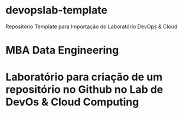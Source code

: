# devopslab-template
Repositório Template para Importação do Laboratório DevOps &amp; Cloud
# MBA Data Engineering
# Laboratório para criação de um repositório no Github no Lab de DevOs & Cloud Computing
